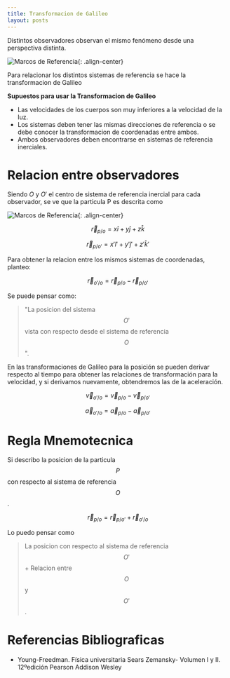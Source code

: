 ```yaml
---
title: Transformacion de Galileo
layout: posts
---
```


Distintos observadores observan el mismo fenómeno desde una perspectiva distinta. 

![Marcos de Referencia](https://luisparedes1.github.io/mundo-fisica/assets/teoria/01_cinematica/images/marcos_referencia.png){: .align-center}


Para relacionar los distintos sistemas de referencia se hace la transformacion de Galileo

**Supuestos para usar la Transformacion de Galileo**

* Las velocidades de los cuerpos son muy inferiores a la velocidad de la luz.
* Los sistemas deben tener las mismas direcciones de referencia o se debe conocer la transformacion de coordenadas entre ambos.
* Ambos observadores deben encontrarse en sistemas de referencia inerciales.


# Relacion entre observadores

Siendo $O$ y $O'$ el centro de sistema de referencia inercial para cada observador, se ve que la particula P es descrita como

![Marcos de Referencia](https://luisparedes1.github.io/mundo-fisica/assets/teoria/01_cinematica/images/transformacion_galileo.png){: .align-center}

$$\vec{r}_{p/o} = x \hat{i} + y \hat{j} + z \hat{k}$$

$$\vec{r}_{p/o'} = x' \hat{i}' + y' \hat{j}' + z' \hat{k}'$$

Para obtener la relacion entre los mismos sistemas de coordenadas, planteo:

$$\vec{r}_{o'/o} = \vec{r}_{p/o} - \vec{r}_{p/o'}$$

Se puede pensar como: 

> "La posicion del sistema $$O'$$ vista con respecto desde el sistema de referencia $$O$$".

En las transformaciones de Galileo para la posición se pueden derivar respecto al tiempo para obtener las relaciones de transformación para la velocidad, y si derivamos nuevamente, obtendremos las de la aceleración.

$$\vec{v}_{o'/o} = \vec{v}_{p/o} - \vec{v}_{p/o'}$$

$$\vec{a}_{o'/o} = \vec{a}_{p/o} - \vec{a}_{p/o'}$$

# Regla Mnemotecnica

Si describo la posicion de la particula $$P$$ con respecto al sistema de referencia $$O$$.

$$ \vec{r}_{p/o} = \vec{r}_{p/o'} +  \vec{r}_{o'/o}$$

Lo puedo pensar como 

> La posicion con respecto al sistema de referencia $$O'$$ + Relacion entre $$O$$ y $$O'$$.


# Referencias Bibliograficas

* Young-Freedman. Física universitaria Sears Zemansky- Volumen I y II. 12ºedición Pearson Addison Wesley 